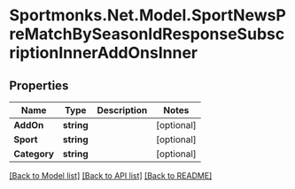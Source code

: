 # Sportmonks.Net.Model.SportNewsPreMatchBySeasonIdResponseSubscriptionInnerAddOnsInner

## Properties

Name | Type | Description | Notes
------------ | ------------- | ------------- | -------------
**AddOn** | **string** |  | [optional] 
**Sport** | **string** |  | [optional] 
**Category** | **string** |  | [optional] 

[[Back to Model list]](../README.md#documentation-for-models) [[Back to API list]](../README.md#documentation-for-api-endpoints) [[Back to README]](../README.md)

